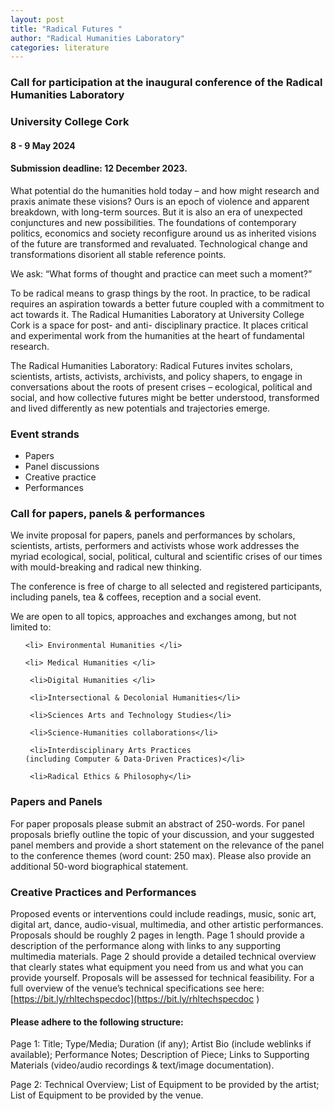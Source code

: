 ```yaml
---
layout: post
title: "Radical Futures "
author: "Radical Humanities Laboratory"
categories: literature
---
```


<h3>Call for participation at the inaugural conference of the Radical Humanities Laboratory</h3>
<h3>University College Cork</h3>
<h4>8 - 9 May 2024</h4>
<h4>Submission deadline: 12 December 2023.</h4>


What potential do the humanities hold today – and how might research and praxis animate these visions? Ours is an epoch of violence and apparent breakdown, with long-term sources. But it is also an era of unexpected conjunctures and new possibilities. The foundations of contemporary politics, economics and society reconfigure around us as inherited visions of the future are transformed and revaluated. Technological change and transformations disorient all stable reference points.  

We ask: “What forms of thought and practice can meet such a moment?” 

To be radical means to grasp things by the root. In practice, to be radical requires an aspiration towards a better future coupled with a commitment to act towards it. The Radical Humanities Laboratory at University College Cork is a space for post- and anti- disciplinary practice. It places critical and experimental work from the humanities at the heart of fundamental research.  

The Radical Humanities Laboratory: Radical Futures invites scholars, scientists, artists, activists, archivists, and policy shapers, to engage in conversations about the roots of present crises – ecological, political and social, and how collective futures might be better understood, transformed and lived differently as new potentials and trajectories emerge.  

<h3>Event strands </h3>
<ul>
 <li>Papers</li>    
 <li>Panel discussions</li>    
 <li>Creative practice</li>    
 <li>Performances</li>    
</ul>
 

<h3>Call for papers, panels & performances</h3>

 

We invite proposal for papers, panels and performances by scholars, scientists, artists, performers and activists whose work addresses the myriad ecological, social, political, cultural and scientific crises of our times with mould-breaking and radical new thinking. 

 

The conference is free of charge to all selected and registered participants, including panels, tea & coffees, reception and a social event. 

We are open to all topics, approaches and exchanges among, but not limited to: 

 
<ul>

    <li> Environmental Humanities </li>

    <li> Medical Humanities </li>

     <li>Digital Humanities </li>

     <li>Intersectional & Decolonial Humanities</li> 

     <li>Sciences Arts and Technology Studies</li>

     <li>Science-Humanities collaborations</li> 

     <li>Interdisciplinary Arts Practices
    (including Computer & Data-Driven Practices)</li> 

     <li>Radical Ethics & Philosophy</li>

 </ul>


<h3>Papers and Panels </h3>

For paper proposals please submit an abstract of 250-words. For panel proposals briefly outline the topic of your discussion, and your suggested panel members and provide a short statement on the relevance of the panel to the conference themes (word count: 250 max). Please also provide an additional 50-word biographical statement. 

 
<h3>Creative Practices and Performances </h3>

Proposed events or interventions could include readings, music, sonic art, digital art, dance, audio-visual, multimedia, and other artistic performances. Proposals should be roughly 2 pages in length. Page 1 should provide a description of the performance along with links to any supporting multimedia materials. Page 2 should provide a detailed technical overview that clearly states what equipment you need from us and what you can provide yourself. Proposals will be assessed for technical feasibility. For a full overview of the venue’s technical specifications see here: [https://bit.ly/rhltechspecdoc](https://bit.ly/rhltechspecdoc ) 

<h4>Please adhere to the following structure: </h4>

Page 1: Title; Type/Media; Duration (if any); Artist Bio (include weblinks if available); Performance Notes; Description of Piece; Links to Supporting Materials (video/audio recordings & text/image documentation). 

Page 2: Technical Overview; List of Equipment to be provided by the artist; List of Equipment to be provided by the venue. 
